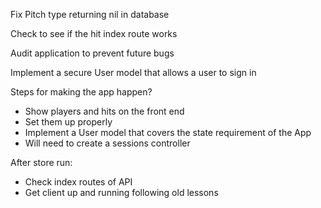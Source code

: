 Fix Pitch type returning nil in database

Check to see if the hit index route works

Audit application to prevent future bugs

Implement a secure User model that allows a user to sign in 

Steps for making the app happen?
- Show players and hits on the front end
- Set them up properly
- Implement a User model that covers the state requirement of the App
- Will need to create a sessions controller


After store run:
- Check index routes of API 
- Get client up and running following old lessons